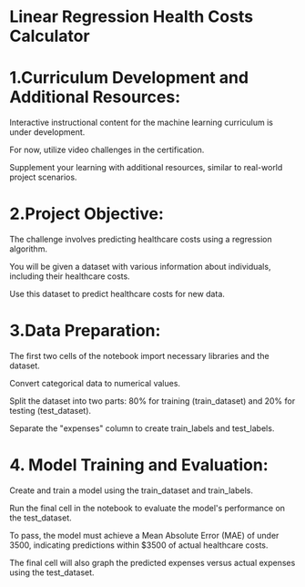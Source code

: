 # Linear Regression Health Costs Calculator


# 1.Curriculum Development and Additional Resources:
Interactive instructional content for the machine learning curriculum is under development.

For now, utilize video challenges in the certification.

Supplement your learning with additional resources, similar to real-world project scenarios.

# 2.Project Objective:
The challenge involves predicting healthcare costs using a regression algorithm.

You will be given a dataset with various information about individuals, including their healthcare costs.

Use this dataset to predict healthcare costs for new data.

# 3.Data Preparation:
The first two cells of the notebook import necessary libraries and the dataset.

Convert categorical data to numerical values.

Split the dataset into two parts: 80% for training (train_dataset) and 20% for testing (test_dataset).

Separate the "expenses" column to create train_labels and test_labels.

# 4. Model Training and Evaluation:
Create and train a model using the train_dataset and train_labels.

Run the final cell in the notebook to evaluate the model's performance on the test_dataset.

To pass, the model must achieve a Mean Absolute Error (MAE) of under 3500, indicating predictions within $3500 of actual healthcare costs.

The final cell will also graph the predicted expenses versus actual expenses using the test_dataset.
